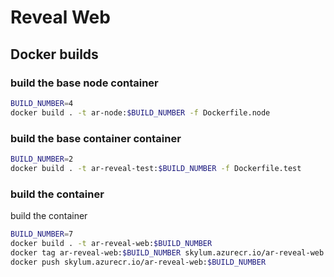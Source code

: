 # Reveal Web

## Docker builds

### build the base node container

```sh
BUILD_NUMBER=4
docker build . -t ar-node:$BUILD_NUMBER -f Dockerfile.node
```

### build the base container container

```sh
BUILD_NUMBER=2
docker build . -t ar-reveal-test:$BUILD_NUMBER -f Dockerfile.test
```

### build the container

build the container

```sh
BUILD_NUMBER=7
docker build . -t ar-reveal-web:$BUILD_NUMBER
docker tag ar-reveal-web:$BUILD_NUMBER skylum.azurecr.io/ar-reveal-web:$BUILD_NUMBER
docker push skylum.azurecr.io/ar-reveal-web:$BUILD_NUMBER
```
